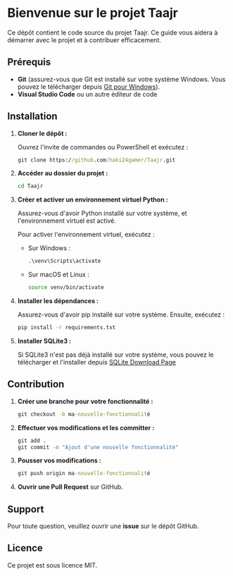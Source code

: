 # Bienvenue sur le projet Taajr

Ce dépôt contient le code source du projet Taajr. Ce guide vous aidera à démarrer avec le projet et à contribuer efficacement.

## Prérequis

- **Git** (assurez-vous que Git est installé sur votre système Windows. Vous pouvez le télécharger depuis [Git pour Windows](https://git-scm.com/download/win)).
- **Visual Studio Code** ou un autre éditeur de code

## Installation

1. **Cloner le dépôt :**

    Ouvrez l'invite de commandes ou PowerShell et exécutez :

    ```cmd
    git clone https://github.com/haki24gamer/Taajr.git
    ```

2. **Accéder au dossier du projet :**

    ```cmd
    cd Taajr
    ```

3. **Créer et activer un environnement virtuel Python :**

    Assurez-vous d'avoir Python installé sur votre système, et l'environnement virtuel est activé.

    Pour activer l'environnement virtuel, exécutez :

    - Sur Windows :

        ```cmd
        .\venv\Scripts\activate
        ```

    - Sur macOS et Linux :

        ```bash
        source venv/bin/activate
        ```

4. **Installer les dépendances :**

    Assurez-vous d'avoir pip installé sur votre système. Ensuite, exécutez :

    ```cmd
    pip install -r requirements.txt
    ```

5. **Installer SQLite3 :**

    Si SQLite3 n'est pas déjà installé sur votre système, vous pouvez le télécharger et l'installer depuis [SQLite Download Page](https://www.sqlite.org/download.html)

## Contribution

1. **Créer une branche pour votre fonctionnalité :**

    ```cmd
    git checkout -b ma-nouvelle-fonctionnalité
    ```

2. **Effectuer vos modifications et les committer :**

    ```cmd
    git add .
    git commit -m "Ajout d'une nouvelle fonctionnalité"
    ```

3. **Pousser vos modifications :**

    ```cmd
    git push origin ma-nouvelle-fonctionnalité
    ```

4. **Ouvrir une Pull Request** sur GitHub.

## Support

Pour toute question, veuillez ouvrir une **issue** sur le dépôt GitHub.

## Licence

Ce projet est sous licence MIT.
